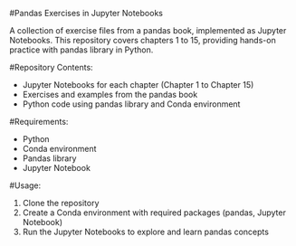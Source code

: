 
#Pandas Exercises in Jupyter Notebooks

A collection of exercise files from a pandas book, implemented as Jupyter Notebooks. This repository covers chapters 1 to 15, providing hands-on practice with pandas library in Python.

#Repository Contents:

- Jupyter Notebooks for each chapter (Chapter 1 to Chapter 15)
- Exercises and examples from the pandas book
- Python code using pandas library and Conda environment

#Requirements:

- Python
- Conda environment
- Pandas library
- Jupyter Notebook

#Usage:

1. Clone the repository
2. Create a Conda environment with required packages (pandas, Jupyter Notebook)
3. Run the Jupyter Notebooks to explore and learn pandas concepts
